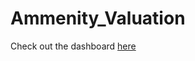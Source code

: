 # Ammenity_Valuation

Check out the dashboard [here](https://amenityshmenity.herokuapp.com/)

<div id="adobe-dc-view"></div>
<script src="https://documentcloud.adobe.com/view-sdk/main.js"></script>
<script type="text/javascript">
	document.addEventListener("adobe_dc_view_sdk.ready", function(){ 
		var adobeDCView = new AdobeDC.View({clientId: "31c0f2298a17486b9f8df9e4a26fe259", divId: "adobe-dc-view"});
		adobeDCView.previewFile({
			content:{promise: "<FILE_BLOB_PROMISE>"},
			metaData:{fileName: "<FILE_NAME>"}
		}, {});
	});
</script>

